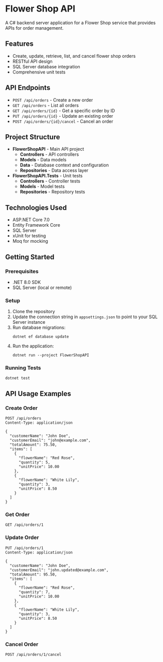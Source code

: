 # Flower Shop API

A C# backend server application for a Flower Shop service that provides APIs for order management.

## Features

- Create, update, retrieve, list, and cancel flower shop orders
- RESTful API design
- SQL Server database integration
- Comprehensive unit tests

## API Endpoints

- `POST /api/orders` - Create a new order
- `GET /api/orders` - List all orders
- `GET /api/orders/{id}` - Get a specific order by ID
- `PUT /api/orders/{id}` - Update an existing order
- `POST /api/orders/{id}/cancel` - Cancel an order

## Project Structure

- **FlowerShopAPI** - Main API project
  - **Controllers** - API controllers
  - **Models** - Data models
  - **Data** - Database context and configuration
  - **Repositories** - Data access layer
- **FlowerShopAPI.Tests** - Unit tests
  - **Controllers** - Controller tests
  - **Models** - Model tests
  - **Repositories** - Repository tests

## Technologies Used

- ASP.NET Core 7.0
- Entity Framework Core
- SQL Server
- xUnit for testing
- Moq for mocking

## Getting Started

### Prerequisites

- .NET 8.0 SDK
- SQL Server (local or remote)

### Setup

1. Clone the repository
2. Update the connection string in `appsettings.json` to point to your SQL Server instance
3. Run database migrations:
   ```
   dotnet ef database update
   ```
4. Run the application:
   ```
   dotnet run --project FlowerShopAPI
   ```

### Running Tests

```
dotnet test
```

## API Usage Examples

### Create Order

```http
POST /api/orders
Content-Type: application/json

{
  "customerName": "John Doe",
  "customerEmail": "john@example.com",
  "totalAmount": 75.50,
  "items": [
    {
      "flowerName": "Red Rose",
      "quantity": 5,
      "unitPrice": 10.00
    },
    {
      "flowerName": "White Lily",
      "quantity": 3,
      "unitPrice": 8.50
    }
  ]
}
```

### Get Order

```http
GET /api/orders/1
```

### Update Order

```http
PUT /api/orders/1
Content-Type: application/json

{
  "customerName": "John Doe",
  "customerEmail": "john.updated@example.com",
  "totalAmount": 95.50,
  "items": [
    {
      "flowerName": "Red Rose",
      "quantity": 7,
      "unitPrice": 10.00
    },
    {
      "flowerName": "White Lily",
      "quantity": 3,
      "unitPrice": 8.50
    }
  ]
}
```

### Cancel Order

```http
POST /api/orders/1/cancel
```